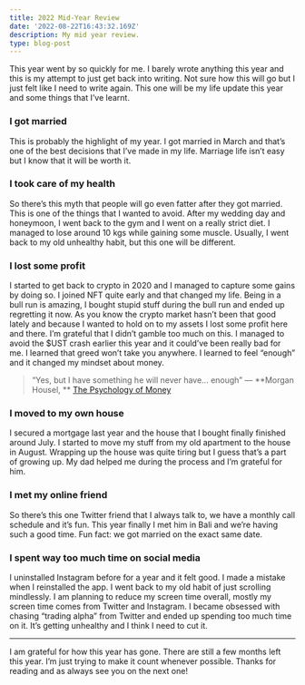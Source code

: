 ```yaml
---
title: 2022 Mid-Year Review
date: '2022-08-22T16:43:32.169Z'
description: My mid year review.
type: blog-post
---
```


This year went by so quickly for me. I barely wrote anything this year and this is my attempt to just get back into writing. Not sure how this will go but I just felt like I need to write again. This one will be my life update this year and some things that I’ve learnt.

### I got married

This is probably the highlight of my year. I got married in March and that’s one of the best decisions that I’ve made in my life. Marriage life isn’t easy but I know that it will be worth it.

### I took care of my health

So there’s this myth that people will go even fatter after they got married. This is one of the things that I wanted to avoid. After my wedding day and honeymoon, I went back to the gym and I went on a really strict diet. I managed to lose around 10 kgs while gaining some muscle.
Usually, I went back to my old unhealthy habit, but this one will be different.

### I lost some profit

I started to get back to crypto in 2020 and I managed to capture some gains by doing so. I joined NFT quite early and that changed my life. Being in a bull run is amazing, I bought stupid stuff during the bull run and ended up regretting it now.
As you know the crypto market hasn’t been that good lately and because I wanted to hold on to my assets I lost some profit here and there. I’m grateful that I didn’t gamble too much on this. I managed to avoid the \$UST crash earlier this year and it could’ve been really bad for me.
I learned that greed won’t take you anywhere. I learned to feel “enough” and it changed my mindset about money.

> “Yes, but I have something he will never have… enough”
> ― **Morgan Housel, ** [The Psychology of Money](https://www.goodreads.com/work/quotes/65374007)

### I moved to my own house

I secured a mortgage last year and the house that I bought finally finished around July. I started to move my stuff from my old apartment to the house in August. Wrapping up the house was quite tiring but I guess that’s a part of growing up. My dad helped me during the process and I’m grateful for him.

### I met my online friend

So there’s this one Twitter friend that I always talk to, we have a monthly call schedule and it’s fun. This year finally I met him in Bali and we’re having such a good time.
Fun fact: we got married on the exact same date.

### I spent way too much time on social media

I uninstalled Instagram before for a year and it felt good. I made a mistake when I reinstalled the app. I went back to my old habit of just scrolling mindlessly. I am planning to reduce my screen time overall, mostly my screen time comes from Twitter and Instagram.
I became obsessed with chasing “trading alpha” from Twitter and ended up spending too much time on it. It’s getting unhealthy and I think I need to cut it.

---

I am grateful for how this year has gone. There are still a few months left this year. I’m just trying to make it count whenever possible.
Thanks for reading and as always see you on the next one!
